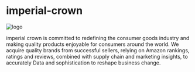 # imperial-crown


![logo](https://user-images.githubusercontent.com/102617370/160697123-a208bd5e-e9fc-4454-be39-57a40b5ad71f.png)




imperial crown is committed to redefining the consumer goods industry and making quality products enjoyable for consumers around the world. We acquire quality brands from successful sellers, relying on Amazon rankings, ratings and reviews, combined with supply chain and marketing insights, to accurately Data and sophistication to reshape business change.
